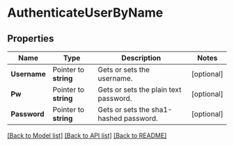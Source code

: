 # AuthenticateUserByName

## Properties

Name | Type | Description | Notes
------------ | ------------- | ------------- | -------------
**Username** | Pointer to **string** | Gets or sets the username. | [optional] 
**Pw** | Pointer to **string** | Gets or sets the plain text password. | [optional] 
**Password** | Pointer to **string** | Gets or sets the sha1-hashed password. | [optional] 

[[Back to Model list]](../README.md#documentation-for-models) [[Back to API list]](../README.md#documentation-for-api-endpoints) [[Back to README]](../README.md)


